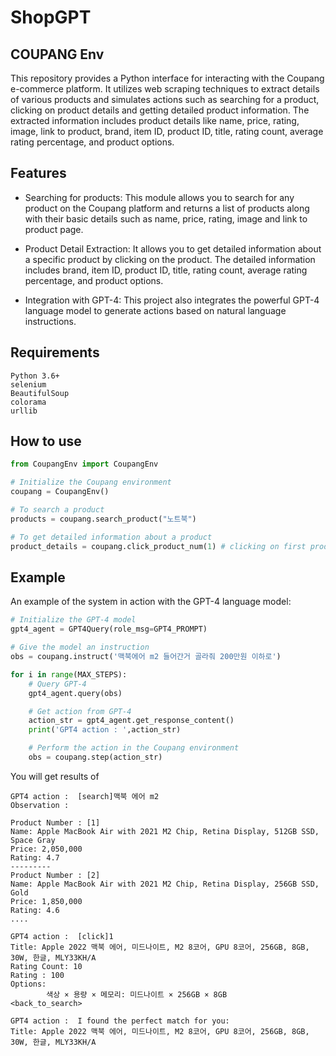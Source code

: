 # ShopGPT 

## COUPANG Env

This repository provides a Python interface for interacting with the Coupang e-commerce platform. It utilizes web scraping techniques to extract details of various products and simulates actions such as searching for a product, clicking on product details and getting detailed product information. The extracted information includes product details like name, price, rating, image, link to product, brand, item ID, product ID, title, rating count, average rating percentage, and product options.

## Features
* Searching for products: This module allows you to search for any product on the Coupang platform and returns a list of products along with their basic details such as name, price, rating, image and link to product page.

* Product Detail Extraction: It allows you to get detailed information about a specific product by clicking on the product. The detailed information includes brand, item ID, product ID, title, rating count, average rating percentage, and product options.

* Integration with GPT-4: This project also integrates the powerful GPT-4 language model to generate actions based on natural language instructions.

## Requirements
```
Python 3.6+
selenium
BeautifulSoup
colorama
urllib
```

## How to use
```python
from CoupangEnv import CoupangEnv

# Initialize the Coupang environment
coupang = CoupangEnv()

# To search a product
products = coupang.search_product("노트북")

# To get detailed information about a product
product_details = coupang.click_product_num(1) # clicking on first product
```

## Example
An example of the system in action with the GPT-4 language model:

```python
# Initialize the GPT-4 model
gpt4_agent = GPT4Query(role_msg=GPT4_PROMPT)

# Give the model an instruction
obs = coupang.instruct('맥북에어 m2 들어간거 골라줘 200만원 이하로')

for i in range(MAX_STEPS):
    # Query GPT-4
    gpt4_agent.query(obs)

    # Get action from GPT-4
    action_str = gpt4_agent.get_response_content()
    print('GPT4 action : ',action_str)

    # Perform the action in the Coupang environment
    obs = coupang.step(action_str)
```

You will get results of 

```plaintext
GPT4 action :  [search]맥북 에어 m2
Observation : 

Product Number : [1]
Name: Apple MacBook Air with 2021 M2 Chip, Retina Display, 512GB SSD, Space Gray
Price: 2,050,000
Rating: 4.7
---------
Product Number : [2]
Name: Apple MacBook Air with 2021 M2 Chip, Retina Display, 256GB SSD, Gold
Price: 1,850,000
Rating: 4.6
....

GPT4 action :  [click]1
Title: Apple 2022 맥북 에어, 미드나이트, M2 8코어, GPU 8코어, 256GB, 8GB, 30W, 한글, MLY33KH/A
Rating Count: 10
Rating : 100
Options: 
        색상 × 용량 × 메모리: 미드나이트 × 256GB × 8GB
<back_to_search>

GPT4 action :  I found the perfect match for you:
Title: Apple 2022 맥북 에어, 미드나이트, M2 8코어, GPU 8코어, 256GB, 8GB, 30W, 한글, MLY33KH/A
```